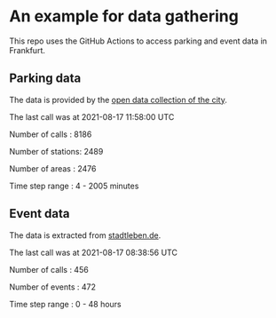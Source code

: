 # An example for data gathering

This repo uses the GitHub Actions to access parking and event data in Frankfurt.

## Parking data
The data is provided by the [open data collection of the city](https://www.offenedaten.frankfurt.de/).

The last call was at 2021-08-17 11:58:00 UTC

Number of calls   : 8186

Number of stations: 2489

Number of areas   : 2476

Time step range   :    4 - 2005 minutes


## Event data
The data is extracted from [stadtleben.de](https://stadtleben.de/frankfurt/).

The last call was at 2021-08-17 08:38:56 UTC

Number of calls   : 456

Number of events  : 472

Time step range   :   0 -  48 hours

